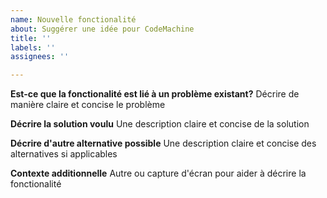 ```yaml
---
name: Nouvelle fonctionalité
about: Suggérer une idée pour CodeMachine
title: ''
labels: ''
assignees: ''

---
```


**Est-ce que la fonctionalité est lié à un problème existant?**
Décrire de manière claire et concise le problème

**Décrire la solution voulu**
Une description claire et concise de la solution

**Décrire d'autre alternative possible**
Une description claire et concise des alternatives si applicables

**Contexte additionnelle**
Autre ou capture d'écran pour aider à décrire la fonctionalité
